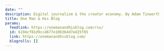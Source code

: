 ```yaml
---
date: ""
description: Digital journalism & the creator economy. By Adam Tinworth
title: One Man & His Blog
params:
  feedlink: https://onemanandhisblog.com/rss/
  id: 6194cf81d9cc4677e106364d7ed25f85
  link: https://onemanandhisblog.com/
  blogrolls: []
---
```

